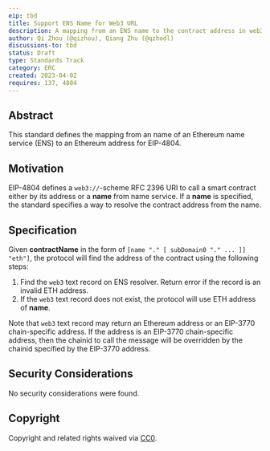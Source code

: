 ```yaml
---
eip: tbd
title: Support ENS Name for Web3 URL
description: A mapping from an ENS name to the contract address in web3://
author: Qi Zhou (@qizhou), Qiang Zhu (@qzhodl)
discussions-to: tbd
status: Draft
type: Standards Track
category: ERC
created: 2023-04-02
requires: 137, 4804
---
```


## Abstract

This standard defines the mapping from an name of an Ethereum name service (ENS) to an Ethereum address for EIP-4804.

## Motivation

EIP-4804 defines a `web3://`-scheme RFC 2396 URI to call a smart contract either by its address or a **name** from name service.  If a **name** is specified, the standard specifies a way to resolve the contract address from the name.

## Specification

Given **contractName** in the form of `[name "." [ subDomain0 "." ... ]] "eth"]`, the protocol will find the address of the contract using the following steps:
1. Find the `web3` text record on ENS resolver.  Return error if the record is an invalid ETH address.
2. If the `web3` text record does not exist, the protocol will use ETH address of **name**.

Note that `web3` text record may return an Ethereum address or an EIP-3770 chain-specific address.  If the address is an EIP-3770 chain-specific address, then the chainid to call the message will be overridden by the chainid specified by the EIP-3770 address.

## Security Considerations

No security considerations were found.

## Copyright

Copyright and related rights waived via [CC0](../LICENSE.md).
